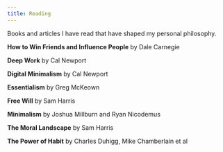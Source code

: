 ```yaml
---
title: Reading
---
```


Books and articles I have read that have shaped my personal philosophy.

**How to Win Friends and Influence People** by Dale Carnegie

**Deep Work** by Cal Newport

**Digital Minimalism** by Cal Newport

**Essentialism** by Greg McKeown

**Free Will** by Sam Harris

**Minimalism** by Joshua Millburn and Ryan Nicodemus

**The Moral Landscape** by Sam Harris

**The Power of Habit** by Charles Duhigg, Mike Chamberlain et al
